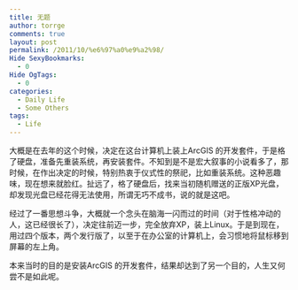 ```yaml
---
title: 无题
author: torrge
comments: true
layout: post
permalink: /2011/10/%e6%97%a0%e9%a2%98/
Hide SexyBookmarks:
  - 0
Hide OgTags:
  - 0
categories:
  - Daily Life
  - Some Others
tags:
  - Life
---
```

大概是在去年的这个时候，决定在这台计算机上装上ArcGIS 的开发套件，于是格了硬盘，准备先重装系统，再安装套件。不知到是不是宏大叙事的小说看多了，那时候，在作出决定的时候，特别热衷于仪式性的祭祀，比如重装系统。这种恶趣味，现在想来就脸红。扯远了，格了硬盘后，找来当初随机赠送的正版XP光盘，却发现光盘已经花得无法使用，所谓无巧不成书，说的就是这吧。

经过了一番思想斗争，大概就一个念头在脑海一闪而过的时间（对于性格冲动的人，这已经很长了），决定往前迈一步，完全放弃XP，装上Linux。于是到现在，用过四个版本，两个发行版了，以至于在办公室的计算机上，会习惯地将鼠标移到屏幕的左上角。

本来当时的目的是安装ArcGIS 的开发套件，结果却达到了另一个目的，人生又何尝不是如此呢。